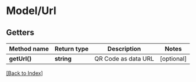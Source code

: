 # Model/Url

## Getters

Method name | Return type | Description | Notes
------------ | ------------- | ------------- | -------------
**getUrl()** | **string** | QR Code as data URL | [optional]

[[Back to Index]](../index.md)
